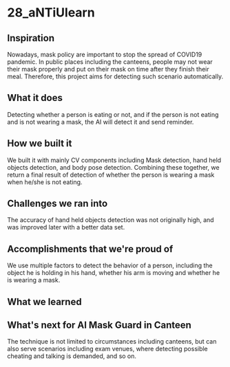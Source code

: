 # 28_aNTiUlearn
## Inspiration
Nowadays, mask policy are important to stop the spread of COVID19 pandemic. In public places including the canteens, people may not wear their mask properly and put on their mask on time after they finish their meal. Therefore, this project aims for detecting such scenario automatically.

## What it does
Detecting whether a person is eating or not, and if the person is not eating and is not wearing a mask, the AI will detect it and send reminder.

## How we built it
We built it with mainly  CV components including Mask detection, hand held objects detection, and body pose detection. Combining these together, we return a final result of detection of whether the person is wearing a mask when he/she is not eating.

## Challenges we ran into
The accuracy of hand held objects detection was not originally high, and was improved later with a better data set.

## Accomplishments that we're proud of
We use multiple factors to detect the behavior of a person, including the object he is holding in his hand, whether his arm is moving and whether he is wearing a mask.

## What we learned
## What's next for AI Mask Guard in Canteen
The technique is not limited to circumstances including canteens, but can also serve scenarios including exam venues, where detecting possible cheating and talking is demanded, and so on.

